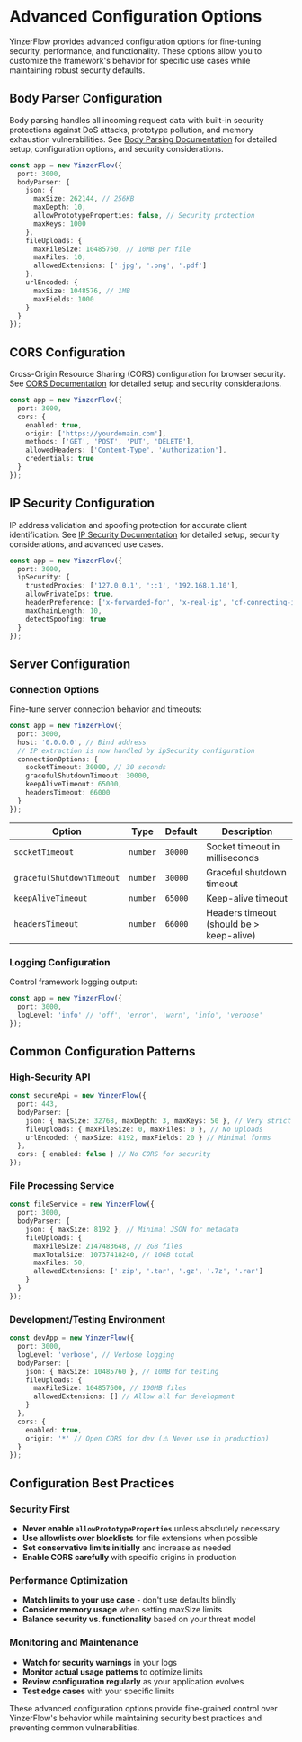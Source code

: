# Advanced Configuration Options

YinzerFlow provides advanced configuration options for fine-tuning security, performance, and functionality. These options allow you to customize the framework's behavior for specific use cases while maintaining robust security defaults.

## Body Parser Configuration

Body parsing handles all incoming request data with built-in security protections against DoS attacks, prototype pollution, and memory exhaustion vulnerabilities. See [Body Parsing Documentation](./body-parsing.md) for detailed setup, configuration options, and security considerations.

```typescript
const app = new YinzerFlow({
  port: 3000,
  bodyParser: {
    json: {
      maxSize: 262144, // 256KB
      maxDepth: 10,
      allowPrototypeProperties: false, // Security protection
      maxKeys: 1000
    },
    fileUploads: {
      maxFileSize: 10485760, // 10MB per file
      maxFiles: 10,
      allowedExtensions: ['.jpg', '.png', '.pdf']
    },
    urlEncoded: {
      maxSize: 1048576, // 1MB
      maxFields: 1000
    }
  }
});
```

## CORS Configuration

Cross-Origin Resource Sharing (CORS) configuration for browser security. See [CORS Documentation](./cors.md) for detailed setup and security considerations.

```typescript
const app = new YinzerFlow({
  port: 3000,
  cors: {
    enabled: true,
    origin: ['https://yourdomain.com'],
    methods: ['GET', 'POST', 'PUT', 'DELETE'],
    allowedHeaders: ['Content-Type', 'Authorization'],
    credentials: true
  }
});
```

## IP Security Configuration

IP address validation and spoofing protection for accurate client identification. See [IP Security Documentation](./ip-security.md) for detailed setup, security considerations, and advanced use cases.

```typescript
const app = new YinzerFlow({
  port: 3000,
  ipSecurity: {
    trustedProxies: ['127.0.0.1', '::1', '192.168.1.10'],
    allowPrivateIps: true,
    headerPreference: ['x-forwarded-for', 'x-real-ip', 'cf-connecting-ip'],
    maxChainLength: 10,
    detectSpoofing: true
  }
});
```

## Server Configuration

### Connection Options

Fine-tune server connection behavior and timeouts:

```typescript
const app = new YinzerFlow({
  port: 3000,
  host: '0.0.0.0', // Bind address
  // IP extraction is now handled by ipSecurity configuration
  connectionOptions: {
    socketTimeout: 30000, // 30 seconds
    gracefulShutdownTimeout: 30000,
    keepAliveTimeout: 65000,
    headersTimeout: 66000
  }
});
```

| Option | Type | Default | Description |
|-----|---|---|---|
| `socketTimeout` | `number` | `30000` | Socket timeout in milliseconds |
| `gracefulShutdownTimeout` | `number` | `30000` | Graceful shutdown timeout |
| `keepAliveTimeout` | `number` | `65000` | Keep-alive timeout |
| `headersTimeout` | `number` | `66000` | Headers timeout (should be > keep-alive) |

### Logging Configuration

Control framework logging output:

```typescript
const app = new YinzerFlow({
  port: 3000,
  logLevel: 'info' // 'off', 'error', 'warn', 'info', 'verbose'
});
```



## Common Configuration Patterns

### High-Security API
```typescript
const secureApi = new YinzerFlow({
  port: 443,
  bodyParser: {
    json: { maxSize: 32768, maxDepth: 3, maxKeys: 50 }, // Very strict
    fileUploads: { maxFileSize: 0, maxFiles: 0 }, // No uploads
    urlEncoded: { maxSize: 8192, maxFields: 20 } // Minimal forms
  },
  cors: { enabled: false } // No CORS for security
});
```

### File Processing Service
```typescript
const fileService = new YinzerFlow({
  port: 3000,
  bodyParser: {
    json: { maxSize: 8192 }, // Minimal JSON for metadata
    fileUploads: {
      maxFileSize: 2147483648, // 2GB files
      maxTotalSize: 10737418240, // 10GB total
      maxFiles: 50,
      allowedExtensions: ['.zip', '.tar', '.gz', '.7z', '.rar']
    }
  }
});
```

### Development/Testing Environment
```typescript
const devApp = new YinzerFlow({
  port: 3000,
  logLevel: 'verbose', // Verbose logging
  bodyParser: {
    json: { maxSize: 10485760 }, // 10MB for testing
    fileUploads: { 
      maxFileSize: 104857600, // 100MB files
      allowedExtensions: [] // Allow all for development
    }
  },
  cors: { 
    enabled: true,
    origin: '*' // Open CORS for dev (⚠️ Never use in production)
  }
});
```

## Configuration Best Practices

### Security First
- **Never enable `allowPrototypeProperties`** unless absolutely necessary
- **Use allowlists over blocklists** for file extensions when possible
- **Set conservative limits initially** and increase as needed
- **Enable CORS carefully** with specific origins in production

### Performance Optimization
- **Match limits to your use case** - don't use defaults blindly
- **Consider memory usage** when setting maxSize limits
- **Balance security vs. functionality** based on your threat model

### Monitoring and Maintenance
- **Watch for security warnings** in your logs
- **Monitor actual usage patterns** to optimize limits
- **Review configuration regularly** as your application evolves
- **Test edge cases** with your specific limits

These advanced configuration options provide fine-grained control over YinzerFlow's behavior while maintaining security best practices and preventing common vulnerabilities.